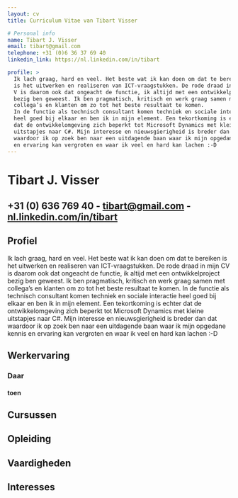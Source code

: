 ```yaml
---
layout: cv
title: Curriculum Vitae van Tibart Visser

# Personal info
name: Tibart J. Visser
email: tibart@gmail.com
telephone: +31 (0)6 36 37 69 40
linkedin_link: https://nl.linkedin.com/in/tibart

profile: > 
  Ik lach graag, hard en veel. Het beste wat ik kan doen om dat te bereiken 
  is het uitwerken en realiseren van ICT-vraagstukken. De rode draad in mijn 
  V is daarom ook dat ongeacht de functie, ik altijd met een ontwikkelproject 
  bezig ben geweest. Ik ben pragmatisch, kritisch en werk graag samen met 
  collega’s en klanten om zo tot het beste resultaat te komen. 
  In de functie als technisch consultant komen techniek en sociale interactie 
  heel goed bij elkaar en ben ik in mijn element. Een tekortkoming is echter 
  dat de ontwikkelomgeving zich beperkt tot Microsoft Dynamics met kleine 
  uitstapjes naar C#. Mijn interesse en nieuwsgierigheid is breder dan dat 
  waardoor ik op zoek ben naar een uitdagende baan waar ik mijn opgedane kennis 
  en ervaring kan vergroten en waar ik veel en hard kan lachen :-D
---
```


# Tibart J. Visser
## +31 (0) 636 769 40 - [tibart@gmail.com](mailto:tibart@gmail.com) - [nl.linkedin.com/in/tibart](http://nl.linkedin.com/in/tibart)



## Profiel
Ik lach graag, hard en veel. Het beste wat ik kan doen om dat te bereiken is het uitwerken en realiseren van ICT-vraagstukken. De rode draad in mijn CV is daarom ook dat ongeacht de functie, ik altijd met een ontwikkelproject bezig ben geweest. Ik ben pragmatisch, kritisch en werk graag samen met collega’s en klanten om zo tot het beste resultaat te komen. In de functie als technisch consultant komen techniek en sociale interactie heel goed bij elkaar en ben ik in mijn element. Een tekortkoming is echter dat de ontwikkelomgeving zich beperkt tot Microsoft Dynamics met kleine uitstapjes naar C#. Mijn interesse en nieuwsgierigheid is breder dan dat waardoor ik op zoek ben naar een uitdagende baan waar ik mijn opgedane kennis en ervaring kan vergroten en waar ik veel en hard kan lachen :-D

## Werkervaring
### Daar
#### toen

## Cursussen

## Opleiding

## Vaardigheden

## Interesses
